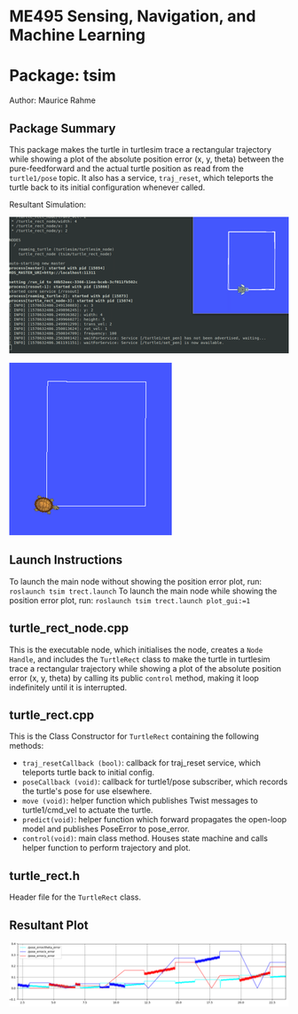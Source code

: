 # ME495 Sensing, Navigation, and Machine Learning
# Package: tsim
Author: Maurice Rahme

## Package Summary
This package makes the turtle in turtlesim trace a rectangular trajectory while showing a plot of the absolute position error (x, y, theta) between the pure-feedforward and the actual turtle position as read from the `turtle1/pose` topic. It also has a service, `traj_reset`, which teleports the turtle back to its initial configuration whenever called.

Resultant Simulation:

![tsim](media/traj_rect.gif)

![tsimpic](media/traj_rect.png)

## Launch Instructions
To launch the main node without showing the position error plot, run: `roslaunch tsim trect.launch`
To launch the main node while showing the position error plot, run: `roslaunch tsim trect.launch plot_gui:=1`

## turtle_rect_node.cpp
This is the executable node, which initialises the node, creates a `Node Handle`, and includes the `TurtleRect` class to make the turtle in turtlesim trace a rectangular trajectory while showing a plot of the absolute position error (x, y, theta) by calling its public `control` method, making it loop indefinitely until it is interrupted.

## turtle_rect.cpp
This is the Class Constructor for `TurtleRect` containing the following methods:

* `traj_resetCallback (bool)`: callback for traj_reset service, which teleports turtle back to initial config.
* `poseCallback (void)`: callback for turtle1/pose subscriber, which records the turtle's pose for use elsewhere.
* `move (void)`: helper function which publishes Twist messages to turtle1/cmd_vel to actuate the turtle.
* `predict(void)`: helper function which forward propagates the open-loop model and publishes PoseError to pose_error.
* `control(void)`: main class method. Houses state machine and calls helper function to perform trajectory and plot.

## turtle_rect.h
Header file for the `TurtleRect` class.

## Resultant Plot
![plot](media/plot.png)

